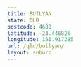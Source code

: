 ```yaml
---
title: BUILYAN
state: QLD
postcode: 4680
latitude: -23.446826
longitude: 151.917285
url: /qld/builyan/
layout: suburb
---
```

